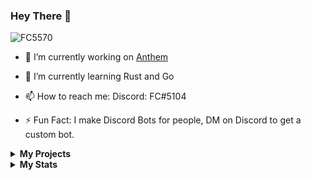 ### Hey There 👋
<p align="left"> <img src="https://komarev.com/ghpvc/?username=FC5570" alt="FC5570" /> </p>

- 🔭 I’m currently working on [Anthem](https://top.gg/bot/734020393354002482)

- 🌱 I’m currently learning Rust and Go
 
- 📫 How to reach me: Discord: FC#5104
 
- ⚡ Fun Fact: I make Discord Bots for people, DM on Discord to get a custom bot.

<details>
 <summary><b>My Projects</b></summary>
<p align="center">
<img src="https://github-readme-stats.vercel.app/api/pin/?username=fc5570&repo=anti-link-for-discord&theme=radical">
<img src="https://github-readme-stats.vercel.app/api/pin/?username=fc5570&repo=Lavalink-Music-Bot-V2&theme=radical">
<img src="https://github-readme-stats.vercel.app/api/pin/?username=fc5570&repo=Discord-Youtube-Notifier-Bot&theme=radical">
<img src="https://github-readme-stats.vercel.app/api/pin/?username=fc5570&repo=Latest-Subreddit-Posts&theme=radical">
 </p>
 
</details>

<details>
 <summary><b>My Stats</b></summary>
 <p align="center">
<img src="https://github-profile-trophy.vercel.app/?username=FC5570&margin-h=25&column=7&theme=juicyfresh">
 </p>
 
 <p align="center">
<img src="https://github-readme-stats.vercel.app/api?username=FC5570&show_icons=true&theme=radical&count_private=true&custom_title=My Stats&include_all_commits=true">
 </p>
 
 <p align="center">
<img src="https://github-readme-stats.vercel.app/api/top-langs/?username=FC5570&langs_count=6&theme=radical">
 </p>
 
 <p align="center">
<img src="https://github-readme-stats.vercel.app/api/wakatime?username=FC5570&layout=compact&theme=radical">
 </p>
 
</details>

